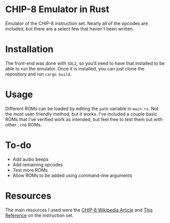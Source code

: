 # CHIP-8 Emulator in Rust
Emulator of the CHIP-8 instruction set. Nearly all of the opcodes are included, but there are a select few that haven't been written.

# Installation
The front-end was done with <code>SDL2</code>, so you'll need to have that installed to be able to run the emulator. Once it is installed, you can
just clone the repository and run <code>cargo build</code>.

# Usage
Different ROMs can be loaded by editing the <code>path</code> variable in <code>main.rs</code>. Not the most user-friendly method, but it works. I've
included a couple basic ROMs that I've verified work as intended, but feel free to test them out with other <code>.ch8</code> ROMs.

# To-do
<ul>
  <li>Add audio beeps</li>
  <li>Add remaining opcodes</li>
  <li>Test more ROMs</li>
  <li>Allow ROMs to be added using command-line arguments</li>
</ul>

# Resources
The main resources I used were the <a href='https://en.wikipedia.org/wiki/CHIP-8'>CHIP-8 Wikipedia Article</a> and
<a href='http://devernay.free.fr/hacks/chip8/C8TECH10.HTM'>This Reference</a> on the instruction set.
